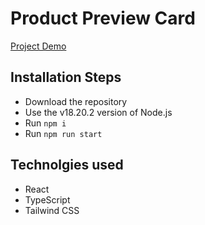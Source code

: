 # Product Preview Card

[Project Demo](https://dimarogkov.github.io/react-product-preview-card)

## Installation Steps

-   Download the repository
-   Use the v18.20.2 version of Node.js
-   Run `npm i`
-   Run `npm run start`

## Technolgies used

-   React
-   TypeScript
-   Tailwind CSS
